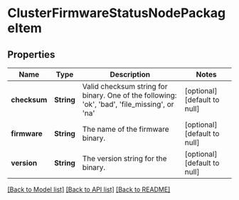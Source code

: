 # ClusterFirmwareStatusNodePackageItem

## Properties
Name | Type | Description | Notes
------------ | ------------- | ------------- | -------------
**checksum** | **String** | Valid checksum string for binary. One of the following: &#39;ok&#39;, &#39;bad&#39;, &#39;file_missing&#39;, or &#39;na&#39; | [optional] [default to null]
**firmware** | **String** | The name of the firmware binary. | [optional] [default to null]
**version** | **String** | The version string for the binary. | [optional] [default to null]

[[Back to Model list]](../README.md#documentation-for-models) [[Back to API list]](../README.md#documentation-for-api-endpoints) [[Back to README]](../README.md)


